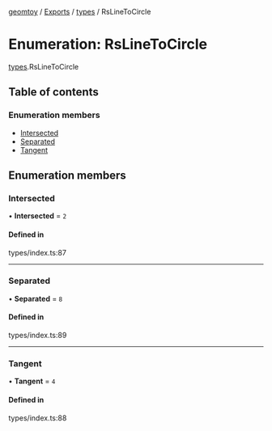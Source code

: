 [geomtoy](../README.md) / [Exports](../modules.md) / [types](../modules/types.md) / RsLineToCircle

# Enumeration: RsLineToCircle

[types](../modules/types.md).RsLineToCircle

## Table of contents

### Enumeration members

- [Intersected](types.RsLineToCircle.md#intersected)
- [Separated](types.RsLineToCircle.md#separated)
- [Tangent](types.RsLineToCircle.md#tangent)

## Enumeration members

### Intersected

• **Intersected** = `2`

#### Defined in

types/index.ts:87

___

### Separated

• **Separated** = `8`

#### Defined in

types/index.ts:89

___

### Tangent

• **Tangent** = `4`

#### Defined in

types/index.ts:88
